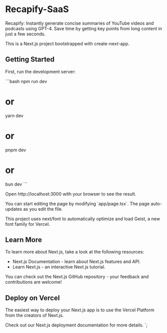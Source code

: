 # Recapify-SaaS

Recapify: Instantly generate concise summaries of YouTube videos and podcasts using GPT-4. Save time by getting key points from long content in just a few seconds.

This is a Next.js project bootstrapped with create-next-app.

## Getting Started

First, run the development server:

\`\`\`bash
npm run dev
# or
yarn dev
# or
pnpm dev
# or
bun dev
\`\`\`

Open http://localhost:3000 with your browser to see the result.

You can start editing the page by modifying \`app/page.tsx\`. The page auto-updates as you edit the file.

This project uses next/font to automatically optimize and load Geist, a new font family for Vercel.

## Learn More

To learn more about Next.js, take a look at the following resources:

- Next.js Documentation - learn about Next.js features and API.
- Learn Next.js - an interactive Next.js tutorial.

You can check out the Next.js GitHub repository - your feedback and contributions are welcome!

## Deploy on Vercel

The easiest way to deploy your Next.js app is to use the Vercel Platform from the creators of Next.js.

Check out our Next.js deployment documentation for more details.
`;
